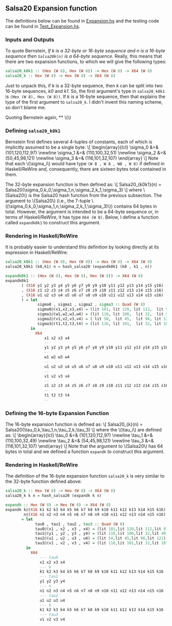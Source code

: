 ## Salsa20 Expansion function

The definitions below can be found in [Expansion.hs](https://github.com/harrisonwl/rwcrypto/blob/main/src/salsa20/Expansion.hs) and the testing code can be found in [Test_Expansion.hs](https://github.com/harrisonwl/rwcrypto/blob/main/src/salsa20/Test_Expansion.hs).

### Inputs and Outputs

To quote Bernstein, *If k is a 32-byte or 16-byte sequence and n is a 16-byte sequence then `Salsa20k(n)` is a 64-byte sequence.* Really, this means that there are two expansion functions, to which we will give the following types:
```haskell
salsa20_k0k1 :: (Hex (W 8), Hex (W 8)) -> Hex (W 8) -> X64 (W 8)
salsa20_k :: Hex (W 8) -> Hex (W 8) -> X64 (W 8)
```
Just to unpack this, if *k* is a 32-byte sequence, then *k* can be split into two 16-byte sequences, *k0* and *k1*. So, the first argument's type in `salsa20_k0k1` is `(Hex (W 8), Hex (W 8))`. If *k* is a 16-byte sequence, then that explains the type of the first argument to `salsa20_k`. I didn't invent this naming scheme, so don't blame me.

Quoting Bernstein again, ** \\(\\)

### Defining `salsa20_k0k1`

Bernstein first defines several 4-tuples of constants, each of which is implicitly assumed to be a single byte:
\\[
\begin{array}{lcl}
\sigma_0 &=& (101,120,112,97)
\newline
\sigma_1 &=& (110,100,32,51)
\newline
\sigma_2 &=& (50,45,98,121)
\newline
\sigma_3 &=& (116,101,32,107)
\end{array}
\\]
Note that each \\(\sigma_i\\) would have type `(W 8 , W 8 , W8 , W 8)` if defined in Haskell/ReWire and, consequently, there are sixteen bytes total contained in them.

The 32-byte expansion function is then defined as:
\\[
Salsa20_{k0k1}(n) = Salsa20(\sigma_0,k_0,\sigma_1,n,\sigma_2,k_1,\sigma_3)
\\]
where \\(Salsa20\\) is the Salsa20 hash function from the previous subsection. The argument to \\(Salsa20\\) (i.e., the 7-tuple \\((\sigma_0,k_0,\sigma_1,n,\sigma_2,k_1,\sigma_3)\\)) contains 64 bytes in total. However, the argument is intended to be a 64-byte sequence or, in terms of Haskell/ReWire, it has type `X64 (W 8)`. Below, I define a function called `expandk0k1` to construct this argument.

### Rendering in Haskell/ReWire

It is probably easier to understand this definition by looking directly at its expression in Haskell/ReWire:
```haskell
salsa20_k0k1 :: (Hex (W 8), Hex (W 8)) -> Hex (W 8) -> X64 (W 8)
salsa20_k0k1 (k0,k1) n = hash_salsa20 (expandk0k1 (k0 , k1 , n))

expandk0k1 :: (Hex (W 8), Hex (W 8), Hex (W 8)) -> X64 (W 8)
expandk0k1 
       ( (X16 y1 y2 y3 y4 y5 y6 y7 y8 y9 y10 y11 y12 y13 y14 y15 y16) -- k0
       , (X16 z1 z2 z3 z4 z5 z6 z7 z8 z9 z10 z11 z12 z13 z14 z15 z16) -- k1
       , (X16 u1 u2 u3 u4 u5 u6 u7 u8 u9 u10 u11 u12 u13 u14 u15 u16) -- n
       ) = let
              sigma0 , sigma1 , sigma2 , sigma3 :: Quad (W 8)
              sigma0@(x1,x2,x3,x4) = (lit 101, lit 120, lit 112,  lit 97)
              sigma1@(w1,w2,w3,w4) = (lit 110, lit 100,  lit 32,  lit 51)
              sigma2@(v1,v2,v3,v4) = ( lit 50,  lit 45,  lit 98, lit 121)
              sigma3@(t1,t2,t3,t4) = (lit 116, lit 101,  lit 32, lit 107)
           in
             X64
                 x1 x2 x3 x4
                 --
                 y1 y2 y3 y4 y5 y6 y7 y8 y9 y10 y11 y12 y13 y14 y15 y16
                 --
                 w1 w2 w3 w4
                 --
                 u1 u2 u3 u4 u5 u6 u7 u8 u9 u10 u11 u12 u13 u14 u15 u16
                 --
                 v1 v2 v3 v4
                 --
                 z1 z2 z3 z4 z5 z6 z7 z8 z9 z10 z11 z12 z13 z14 z15 z16
                 --
                 t1 t2 t3 t4
                 --
```

### Defining the 16-byte Expansion Function

The 16-byte expansion function is  defined as:
\\[
Salsa20_{k}(n) = Salsa20(\tau_0,k,\tau_1,n,\tau_2,k,\tau_3)
\\]
where the \\(\tau_i\\) are defined as:
\\[
\begin{array}{lcl}
\tau_0 &=& (101,120,112,97)
\newline
\tau_1 &=& (110,100,32,49)
\newline
\tau_2 &=& (54,45,98,121)
\newline
\tau_3 &=& (116,101,32,107)
\end{array}
\\]
Note that the argument to \\(Salsa20\\) has 64 bytes in total and we defined a function `expandk` to construct this argument.

### Rendering in Haskell/ReWire

The definition of the 16-byte expansion function `salsa20_k` is very similar to the 32-byte function defined above:
```haskell
salsa20_k :: Hex (W 8) -> Hex (W 8) -> X64 (W 8)
salsa20_k k n = hash_salsa20 (expandk k n)

expandk :: Hex (W 8) -> Hex (W 8) -> X64 (W 8)
expandk k@(X16 k1 k2 k3 k4 k5 k6 k7 k8 k9 k10 k11 k12 k13 k14 k15 k16)
        n@(X16 n1 n2 n3 n4 n5 n6 n7 n8 n9 n10 n11 n12 n13 n14 n15 n16)
       = let
             tau0 , tau1 , tau2 , tau3 :: Quad (W 8)
             tau0@(x1 , x2 , x3 , x4) = (lit 101,lit 120,lit 112,lit 97)
             tau1@(y1 , y2 , y3 , y4) = (lit 110,lit 100,lit 32,lit 49)
             tau2@(u1 , u2 , u3 , u4) = (lit 54,lit 45,lit 98,lit 121)
             tau3@(v1 , v2 , v3 , v4) = (lit 116,lit 101,lit 32,lit 107)
         in
           X64
               --- tau0
               x1 x2 x3 x4 
               --- k
               k1 k2 k3 k4 k5 k6 k7 k8 k9 k10 k11 k12 k13 k14 k15 k16
               --- tau1
               y1 y2 y3 y4
               --- n
               n1 n2 n3 n4 n5 n6 n7 n8 n9 n10 n11 n12 n13 n14 n15 n16
               --- tau2
               u1 u2 u3 u4
               --- k
               k1 k2 k3 k4 k5 k6 k7 k8 k9 k10 k11 k12 k13 k14 k15 k16
               --- tau3
               v1 v2 v3 v4
```

